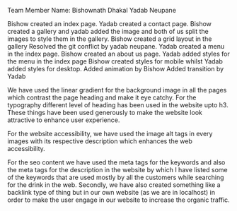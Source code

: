 <!-- #1. Worked in a Group -->
Team Member Name:
Bishownath Dhakal
Yadab Neupane

<!-- #2. What each did in a Project -->
Bishow created an index page.
Yadab created a contact page.
Bishow created a gallery and yadab added the image and both of us split the images to style them in the gallery.
Bishow created a grid layout in the gallery
Resolved the git conflict by yadab neupane.
Yadab created a menu in the index page.
Bishow created an about us page.
Yadab added styles for the menu in the index page
Bishow created styles for mobile whilst Yadab added styles for desktop.
Added animation by Bishow
Added transition by Yadab


<!-- #3. -->
We have used the linear gradient for the background image in all the pages which contrast the page heading and make it eye catchy. For the typography different level of heading has been used in the website upto h3. These things have been used generously to make the website look attractive to enhance user experience.



<!-- #4. -->
For the website accessibility, we have used the image alt tags in every images with its respective description which enhances the web accessibility.


<!-- #5. -->
For the seo content we have used the meta tags for the keywords and also the meta tags for the description in the website by which I have listed some of the keywords that are used mostly by all the customers while searching for the drink in the web.
Secondly, we have also created something like a backlink type of thing but in our own website (as we are in localhost) in order to make the user engage in our website to increase the organic traffic.